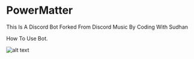 # PowerMatter
This Is A Discord Bot Forked From Discord Music By Coding With Sudhan

How To Use Bot.

![alt text](https://github.com/MCRaspRBX/PowerMatter/raw/main/Gifs/showcase.gif)
